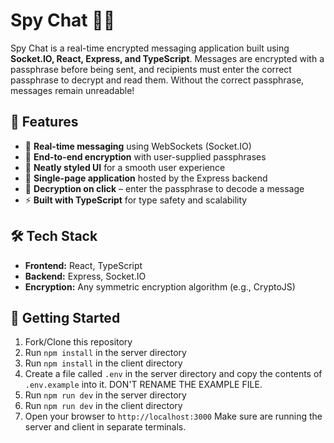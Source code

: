 # Spy Chat 🔐💬

Spy Chat is a real-time encrypted messaging application built using **Socket.IO, React, Express, and TypeScript**. Messages are encrypted with a passphrase before being sent, and recipients must enter the correct passphrase to decrypt and read them. Without the correct passphrase, messages remain unreadable!

## 📌 Features
- 🔗 **Real-time messaging** using WebSockets (Socket.IO)
- 🔐 **End-to-end encryption** with user-supplied passphrases
- 🎨 **Neatly styled UI** for a smooth user experience
- 🚀 **Single-page application** hosted by the Express backend
- 🔑 **Decryption on click** – enter the passphrase to decode a message
- ⚡ **Built with TypeScript** for type safety and scalability

## 🛠️ Tech Stack
- **Frontend:** React, TypeScript
- **Backend:** Express, Socket.IO
- **Encryption:** Any symmetric encryption algorithm (e.g., CryptoJS)

## 🚀 Getting Started
1. Fork/Clone this repository
2. Run `npm install` in the server directory
3. Run `npm install` in the client directory
4. Create a file called `.env` in the server directory and copy the contents of `.env.example` into it. DON'T RENAME THE EXAMPLE FILE.
5. Run `npm run dev` in the server directory
6. Run `npm run dev` in the client directory
7. Open your browser to `http://localhost:3000`
Make sure are running the server and client in separate terminals.